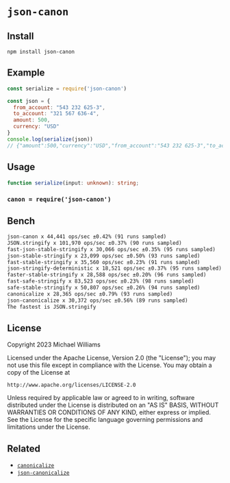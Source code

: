 # `json-canon`

## Install

```shell
npm install json-canon
```

## Example

```js
const serialize = require('json-canon')

const json = {
  from_account: "543 232 625-3",
  to_account: "321 567 636-4",
  amount: 500,
  currency: "USD"
}
console.log(serialize(json))
// {"amount":500,"currency":"USD","from_account":"543 232 625-3","to_account":"321 567 636-4"}
```

## Usage

```ts
function serialize(input: unknown): string;
```

### `canon = require('json-canon')`

## Bench

```txt
json-canon x 44,441 ops/sec ±0.42% (91 runs sampled)
JSON.stringify x 101,970 ops/sec ±0.37% (90 runs sampled)
fast-json-stable-stringify x 30,066 ops/sec ±0.35% (95 runs sampled)
json-stable-stringify x 23,099 ops/sec ±0.50% (93 runs sampled)
fast-stable-stringify x 35,560 ops/sec ±0.23% (91 runs sampled)
json-stringify-deterministic x 18,521 ops/sec ±0.37% (95 runs sampled)
faster-stable-stringify x 28,588 ops/sec ±0.20% (96 runs sampled)
fast-safe-stringify x 83,523 ops/sec ±0.23% (98 runs sampled)
safe-stable-stringify x 50,807 ops/sec ±0.26% (94 runs sampled)
canonicalize x 28,365 ops/sec ±0.79% (93 runs sampled)
json-canonicalize x 30,372 ops/sec ±0.56% (89 runs sampled)
The fastest is JSON.stringify
```

## License

Copyright 2023 Michael Williams

Licensed under the Apache License, Version 2.0 (the "License");
you may not use this file except in compliance with the License.
You may obtain a copy of the License at

    http://www.apache.org/licenses/LICENSE-2.0

Unless required by applicable law or agreed to in writing, software
distributed under the License is distributed on an "AS IS" BASIS,
WITHOUT WARRANTIES OR CONDITIONS OF ANY KIND, either express or implied.
See the License for the specific language governing permissions and
limitations under the License.

## Related

- [`canonicalize`](https://github.com/erdtman/canonicalize)
- [`json-canonicalize`](https://github.com/snowyu/json-canonicalize.ts)
